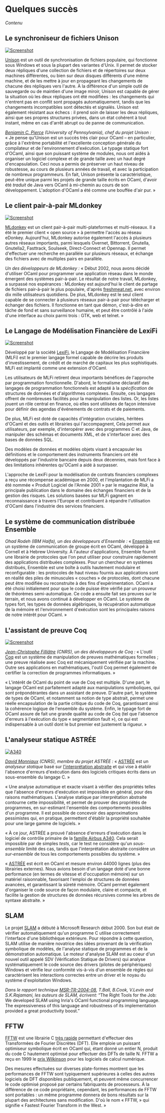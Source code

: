 Quelques succès
===============

*Contenu*

Le synchroniseur de fichiers Unison
-----------------------------------

[![Screenshot](http://caml.inria.fr/about/successes-images/unison-thumb.jpg "Screenshot of Unison's main window")](http://caml.inria.fr/about/successes-images/unison.jpg)

[Unison](http://www.cis.upenn.edu/%7Ebcpierce/unison/) est un outil de synchronisation de fichiers populaire, qui fonctionne sous Windows et sous la plupart des variantes d'Unix. Il permet de stocker deux répliques d'une collection de fichiers et de répertoires sur deux machines différentes, ou bien sur deux disques différents d'une même machine, et de les mettre à jour en propageant les changements de chacune des répliques vers l'autre. À la différence d'un simple outil de sauvegarde ou de maintien d'une image miroir, Unison est capable de gérer la situation où les deux répliques ont été modifiées : les changements qui n'entrent pas en conflit sont propagés automatiquement, tandis que les changements incompatibles sont détectés et signalés. Unison est également résistant aux échecs : il prend soin de laisser les deux répliques, ainsi que ses propres structures privées, dans un état cohérent à tout instant, même en cas d'arrêt abrupt ou de panne de communication.

*[Benjamin C. Pierce](http://www.cis.upenn.edu/%7Ebcpierce/) (University of Pennsylvania), chef du projet Unison :* « Je pense qu'Unison est un succès très clair pour OCaml – en particulier, grâce à l'extrême portabilité et l'excellente conception générale du compilateur et de l'environnement d'exécution. Le typage statique fort d'OCaml, ainsi que son puissant système de modules, nous ont aidés à organiser un logiciel complexe et de grande taille avec un haut degré d'encapsulation. Ceci nous a permis de préserver un haut niveau de robustesse, au cours de plusieurs années de travail, et avec la participation de nombreux programmeurs. En fait, Unison présente la caractéristique, peut-être unique parmi les projets de grande taille écrits en OCaml, d'avoir été *traduit* de Java vers OCaml à mi-chemin au cours de son développement. L'adoption d'OCaml a été comme une bouffée d'air pur. »

Le client pair-à-pair MLdonkey
------------------------------

[![Screenshot](http://caml.inria.fr/about/successes-images/mldonkey-thumb.jpg "Screenshot of one of MLdonkey's windows")](http://caml.inria.fr/about/successes-images/mldonkey.jpg)

[MLdonkey](http://mldonkey.sourceforge.net/Main_Page) est un client pair-à-pair multi-plateformes et multi-réseaux. Il a été le premier client « open source » à permettre l'accès au réseau eDonkey. Aujourd'hui, MLdonkey autorise également l'accès à plusieurs autres réseaux importants, parmi lesquels Overnet, Bittorrent, Gnutella, Gnutella2, Fasttrack, Soulseek, Direct-Connect et Opennap. Il permet d'effectuer une recherche en parallèle sur plusieurs réseaux, et échange des fichiers avec de multiples pairs en parallèle.

*Un des développeurs de MLdonkey :* « Début 2002, nous avons décidé d'utiliser OCaml pour programmer une application réseau dans le monde émergent des systèmes pair-à-pair. Le résultat de notre travail, MLdonkey, a surpassé nos espérances : MLdonkey est aujourd'hui le client de partage de fichiers pair-à-pair le plus populaire, d'après [freshmeat.net](http://freshmeat.net/), avec environ dix mille utilisateurs quotidiens. De plus, MLdonkey est le seul client capable de se connecter à plusieurs réseaux pair-à-pair pour télécharger et échanger des fichiers. Il fonctionne en tant que démon, c'est-à-dire en tâche de fond et sans surveillance humaine, et peut être contrôlé à l'aide d'une interface au choix parmi trois : GTK, web et telnet. »

Le Langage de Modélisation Financière de LexiFi
-----------------------------------------------

[![Screenshot](http://caml.inria.fr/about/successes-images/lexifi-thumb.png "A report produced by LexiFi software")](http://caml.inria.fr/about/successes-images/lexifi.png)

Développé par la société [LexiFi](http://www.lexifi.com/), le Langage de Modélisation Financière (MLFi) est le premier langage formel capable de décrire les produits d'investissement, de crédit et de marché de capitaux les plus sophistiqués. MLFi est implanté comme une extension d'OCaml.

Les utilisateurs de MLFi retirent deux importants bénéfices de l'approche par programmation fonctionnelle. D'abord, le formalisme déclaratif des langages de programmation fonctionnels est adapté à la *spécification* de structures de données et d'algorithmes complexes. Ensuite, ces langages offrent de nombreuses facilités pour la manipulation des listes. Or, les listes jouent un rôle central en finance, où elles sont utilisées de façon intensive pour définir des agendas d'événements de contrats et de paiements.

De plus, MLFi est doté de capacités d'intégration cruciales, héritées d'OCaml et des outils et librairies qui l'accompagnent, Cela permet aux utilisateurs, par exemple, d'interopérer avec des programmes C et Java, de manipuler des schémas et documents XML, et de s'interfacer avec des bases de données SQL.

Des modèles de données et modèles objets visant à encapsuler les définitions et le comportement des instruments financiers ont été développés par l'industrie bancaire depuis deux décennies, mais font face à des limitations inhérentes qu'OCaml a aidé à surpasser.

L'approche de LexiFi pour la modélisation de contrats financiers complexes a reçu une récompense académique en 2000, et l'implantation de MLFi a été nommée « Produit Logiciel de l'Année 2001 » par le magazine *Risk*, la principale publication dans le domaine des échanges financiers et de la gestion des risques. Les solutions basées sur MLFi gagnent en reconnaissance à travers l'Europe et contribuent à répandre l'utilisation d'OCaml dans l'industrie des services financiers.

Le système de communication distribuée Ensemble
-----------------------------------------------

*Ohad Rodeh (IBM Haifa), un des développeurs d'Ensemble :* « [Ensemble](http://dsl.cs.technion.ac.il/projects/Ensemble/) est un système de communication de groupe écrit en OCaml, développé à Cornell et à Hebrew University. À l'auteur d'applications, Ensemble fournit une librairie de protocoles que l'on peut utiliser pour construire rapidement des applications distribuées complexes. Pour un chercheur en systèmes distribués, Ensemble est une boîte à outils hautement modulaire et reconfigurable : les protocoles de haut niveau fournis aux applications sont en réalité des piles de minuscules « couches » de protocoles, dont chacune peut être modifiée ou reconstruite à des fins d'expérimentation. OCaml a été choisi initialement pour que le code puisse être vérifié par un prouveur de théorèmes semi-automatique. Ce code a ensuite fait ses preuves sur le terrain, et nous avons continué à développer en OCaml. Le système de types fort, les types de données algébriques, la récupération automatique de la mémoire et l'environnement d'exécution sont les principales raisons de notre intérêt pour OCaml. »

L'assistant de preuve Coq
-------------------------

[![Screenshot](http://caml.inria.fr/about/successes-images/coq-thumb.jpg "Screenshot of Coq's integrated development environment")](http://caml.inria.fr/about/successes-images/coq.jpg)

*[Jean-Christophe Filliâtre](http://www.lri.fr/%7Efilliatr/) (CNRS), un des développeurs de Coq :* « L'outil [Coq](http://coq.inria.fr/) est un système de manipulation de preuves mathématiques formelles ; une preuve réalisée avec Coq est mécaniquement vérifiée par la machine. Outre ses applications en mathématiques, l'outil Coq permet également de certifier la correction de programmes informatiques. »

« L'intérêt de OCaml du point de vue de Coq est multiple. D'une part, le langage OCaml est parfaitement adapté aux manipulations symboliques, qui sont prépondérantes dans un assistant de preuve. D'autre part, le système de types de OCaml, et notamment sa notion de type abstrait, permet une réelle encapsulation de la partie critique du code de Coq, garantissant ainsi la cohérence logique de l'ensemble du système. Enfin, le typage fort de OCaml assure de fait une grande qualité au code de Coq (tel que l'absence d'erreurs à l'exécution du type « segmentation fault »), ce qui est indispensable à un outil dont le but premier est justement la rigueur. »

L'analyseur statique ASTRÉE
---------------------------

[![A340](http://caml.inria.fr/about/successes-images/astree.gif "ASTRÉE has been used to certify the Airbus A340 flight control software")](http://www.airbus.com/product/a330_a340_backgrounder.asp)

*[David Monniaux](http://www-verimag.imag.fr/~monniaux/) (CNRS), membre du projet ASTRÉE :* « [ASTRÉE](http://www.astree.ens.fr/) est un *analyseur statique* basé sur [l'interprétation abstraite](http://www.di.ens.fr/%7Ecousot/aiintro.shtml) et qui vise à établir l'absence d'erreurs d'exécution dans des logiciels critiques écrits dans un sous-ensemble du langage C. »

« Une analyse automatique et exacte visant à vérifier des propriétés telles que l'absence d'erreurs d'exécution est impossible en général, pour des raisons mathématiques. L'analyse statique par interprétation abstraite contourne cette impossibilité, et permet de prouver des propriétés de programmes, en sur-estimant l'ensemble des comportements possibles d'un programme. Il est possible de concevoir des approximations pessimistes qui, en pratique, permettent d'établir la propriété souhaitée pour une large gamme de logiciels. »

« À ce jour, ASTRÉE a prouvé l'absence d'erreurs d'exécution dans le logiciel de contrôle primaire de la [famille Airbus A340](http://www.airbus.com/product/a330_a340_backgrounder.asp). Cela serait impossible par de simples *tests*, car le test ne considère qu'un *sous-ensemble* limité des cas, tandis que l'interprétation abstraite considère un *sur-ensemble* de tous les comportements possibles du système. »

« [ASTRÉE](http://www.astree.ens.fr/) est écrit en OCaml et mesure environ 44000 lignes (plus des librairies externes). Nous avions besoin d'un langage doté d'une bonne performance (en termes de vitesse et d'occupation mémoire) sur un matériel raisonnable, favorisant l'emploi de structures de données avancées, et garantissant la sûreté mémoire. OCaml permet également d'organiser le code source de façon modulaire, claire et compacte, et facilite la gestion de structures de données récursives comme les arbres de syntaxe abstraite. »

SLAM
----

Le projet [SLAM](http://research.microsoft.com/en-us/projects/slam/) a débuté à Microsoft Research début 2000. Son but était de vérifier automatiquement qu'un programme C utilise correctement l'interface d'une bibliothèque extérieure. Pour répondre à cette question, SLAM utilise de manière novatrice des idées provenant de la vérification symbolique de modèles, de l'analyse statique de programmes et de la démonstration automatique. Le moteur d'analyse SLAM est au coeur d'un nouvel outil appelé SDV (Vérification Statique de Drivers) qui analyse systématiquement le code source des drivers (pilotes de périphériques) Windows et vérifie leur conformité vis-à-vis d'un ensemble de règles qui caractérisent les interactions correctes entre un driver et le noyau du système d'exploitation Windows.

*Dans le rapport technique [MSR-TR-2004-08](http://research.microsoft.com/apps/pubs/default.aspx?id=70038), T.Ball, B.Cook, V.Levin and S.K.Rajamani, les auteurs de SLAM, écrivent:* “The Right Tools for the Job: We developed SLAM using Inria's OCaml functional programming language. The expressiveness of this language and robustness of its implementation provided a great productivity boost.”

FFTW
----

[FFTW](http://www.fftw.org/) est une librairie C [très rapide](http://www.fftw.org/benchfft/) permettant d'effectuer des Transformées de Fourier Discrètes (DFT). Elle emploie un puissant optimiseur symbolique écrit en OCaml qui, étant donné un entier N, produit du code C hautement optimisé pour effectuer des DFTs de taille N. FFTW a reçu en 1999 le [prix Wilkinson](http://www.mcs.anl.gov/research/opportunities/wilkinsonprize/3rd-1999.php) pour les logiciels de calcul numérique.

Des mesures effectuées sur diverses plate-formes montrent que les performances de FFTW sont typiquement supérieures à celles des autres logiciels de DFT disponibles publiquement, et peuvent même concurrencer le code optimisé proposé par certains fabriquants de processeurs. À la différence de ce code propriétaire, cependant, les performances de FFTW sont portables : un même programme donnera de bons résultats sur la plupart des architectures sans modification. D'où le nom « FFTW, » qui signifie « Fastest Fourier Transform in the West. »
